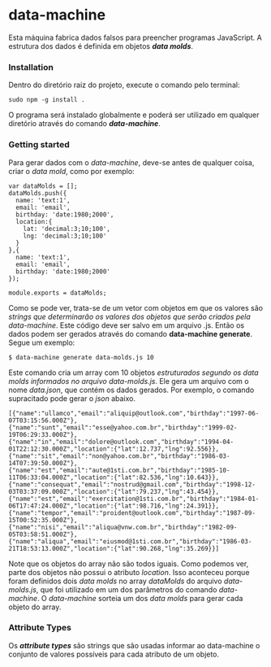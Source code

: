# data-machine

Esta máquina fabrica dados falsos para preencher programas JavaScript. A estrutura dos dados é definida em objetos ___data molds___.

### Installation

Dentro do diretório raiz do projeto, execute o comando pelo terminal:
```
sudo npm -g install .
```
O programa será instalado globalmente e poderá ser utilizado em qualquer diretório através do comando ___data-machine___.

### Getting started
Para gerar dados com o _data-machine_, deve-se antes de qualquer coisa, criar o _data mold_, como por exemplo:
```
var dataMolds = [];
dataMolds.push({
  name: 'text:1',
  email: 'email',
  birthday: 'date:1980;2000',
  location:{
    lat: 'decimal:3;10;100', 
    lng: 'decimal:3;10;100'
  }
},{
  name: 'text:1',
  email: 'email',
  birthday: 'date:1980;2000'
});

module.exports = dataMolds;
```
Como se pode ver, trata-se de um vetor com objetos em que os valores são _strings que determinarão os valores dos objetos que serão criados pela data-machine_. Este código deve ser salvo em um arquivo .js.
Então os dados podem ser gerados através do comando __data-machine generate__. Segue um exemplo:

```
$ data-machine generate data-molds.js 10
```
Este comando cria um array com 10 objetos _estruturados segundo os data molds informados no arquivo data-molds.js_. Ele gera um arquivo com o nome _data.json_, que contém os dados gerados. Por exemplo, o comando supracitado pode gerar o _json_ abaixo. 

```
[{"name":"ullamco","email":"aliquip@outlook.com","birthday":"1997-06-07T03:15:56.000Z"},
{"name":"sunt","email":"esse@yahoo.com.br","birthday":"1999-02-19T06:29:33.000Z"},
{"name":"in","email":"dolore@outlook.com","birthday":"1994-04-01T22:12:30.000Z","location":{"lat":12.737,"lng":92.556}},
{"name":"sit","email":"non@yahoo.com.br","birthday":"1986-03-14T07:39:50.000Z"},
{"name":"est","email":"aute@1sti.com.br","birthday":"1985-10-11T06:33:04.000Z","location":{"lat":82.536,"lng":10.643}},
{"name":"consequat","email":"nostrud@gmail.com","birthday":"1998-12-03T03:37:09.000Z","location":{"lat":79.237,"lng":43.454}},
{"name":"est","email":"exercitation@1sti.com.br","birthday":"1984-01-06T17:47:24.000Z","location":{"lat":98.716,"lng":24.391}},
{"name":"tempor","email":"proident@outlook.com","birthday":"1987-09-15T00:52:35.000Z"},
{"name":"nisi","email":"aliqua@vnw.com.br","birthday":"1982-09-05T03:58:51.000Z"},
{"name":"aliqua","email":"eiusmod@1sti.com.br","birthday":"1986-03-21T18:53:13.000Z","location":{"lat":90.268,"lng":35.269}}]
```
Note que os objetos do array não são todos iguais. Como podemos ver, parte dos objetos não possui o atributo _location_. Isso aconteceu porque foram definidos dois _data molds_ no array _dataMolds_ do arquivo _data-molds.js_, que foi utilizado em um dos parâmetros do comando _data-machine_. O _data-machine_ sorteia um dos _data molds_ para gerar cada objeto do array.

### Attribute Types

Os ___attribute types___ são strings que são usadas informar ao data-machine o conjunto de valores possíveis para cada atributo de um objeto.
